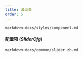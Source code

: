 ```yaml
---
title: 滚动条
order: 5
---
```


`markdown:docs/styles/component.md`

#### 配置项 (_SliderCfg_)

`markdown:docs/common/slider.zh.md`